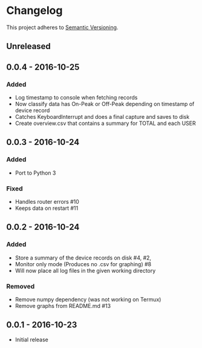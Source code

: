 # Changelog

This project adheres to [Semantic Versioning](http://semver.org/).

## Unreleased

## 0.0.4 - 2016-10-25
### Added
- Log timestamp to console when fetching records
- Now classify data has On-Peak or Off-Peak depending on timestamp of device record
- Catches KeyboardInterrupt and does a final capture and saves to disk
- Create overview.csv that contains a summary for TOTAL and each USER

## 0.0.3 - 2016-10-24
### Added
- Port to Python 3

### Fixed
- Handles router errors #10
- Keeps data on restart #11

## 0.0.2 - 2016-10-24
### Added
- Store a summary of the device records on disk #4, #2,
- Monitor only mode (Produces no .csv for graphing) #8
- Will now place all log files in the given working directory

### Removed
- Remove numpy dependency (was not working on Termux)
- Remove graphs from README.md #13

## 0.0.1 - 2016-10-23
- Initial release
